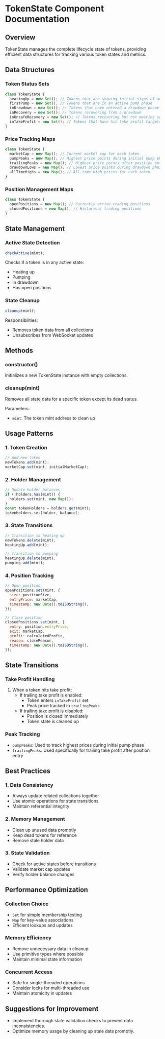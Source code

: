 # TokenState Component Documentation

## Overview

TokenState manages the complete lifecycle state of tokens, providing efficient data structures for tracking various token states and metrics.

## Data Structures

### Token Status Sets

```javascript
class TokenState {
  heatingUp = new Set(); // Tokens that are showing initial signs of activity
  firstPump = new Set(); // Tokens that are in an active pump phase
  inDrawdown = new Set(); // Tokens that have entered a drawdown phase
  inRecovery = new Set(); // Tokens recovering from a drawdown
  inUnsafeRecovery = new Set(); // Tokens recovering but not meeting safety criteria
  inTakeProfit = new Set(); // Tokens that have hit take profit targets
}
```

### Price Tracking Maps

```javascript
class TokenState {
  marketCap = new Map(); // Current market cap for each token
  pumpPeaks = new Map(); // Highest price points during initial pump phase
  trailingPeaks = new Map(); // Highest price points after position entry (for trailing take profit)
  drawdownLows = new Map(); // Lowest price points during drawdown phases
  allTimeHighs = new Map(); // All-time high prices for each token
}
```

### Position Management Maps

```javascript
class TokenState {
  openPositions = new Map(); // Currently active trading positions
  closedPositions = new Map(); // Historical trading positions
}
```

## State Management

### Active State Detection

```javascript
checkActive(mint);
```

Checks if a token is in any active state:

- Heating up
- Pumping
- In drawdown
- Has open positions

### State Cleanup

```javascript
cleanup(mint);
```

Responsibilities:

- Removes token data from all collections
- Unsubscribes from WebSocket updates

## Methods

### constructor()

Initializes a new TokenState instance with empty collections.

### cleanup(mint)

Removes all state data for a specific token except its dead status.

Parameters:

- `mint`: The token mint address to clean up

## Usage Patterns

### 1. Token Creation

```javascript
// Add new token
newTokens.add(mint);
marketCap.set(mint, initialMarketCap);
```

### 2. Holder Management

```javascript
// Update holder balances
if (!holders.has(mint)) {
  holders.set(mint, new Map());
}
const tokenHolders = holders.get(mint);
tokenHolders.set(holder, balance);
```

### 3. State Transitions

```javascript
// Transition to heating up
newTokens.delete(mint);
heatingUp.add(mint);

// Transition to pumping
heatingUp.delete(mint);
pumping.add(mint);
```

### 4. Position Tracking

```javascript
// Open position
openPositions.set(mint, {
  size: positionSize,
  entryPrice: marketCap,
  timestamp: new Date().toISOString(),
});

// Close position
closedPositions.set(mint, {
  entry: position.entryPrice,
  exit: marketCap,
  profit: calculatedProfit,
  reason: closeReason,
  timestamp: new Date().toISOString(),
});
```

## State Transitions

### Take Profit Handling

1. When a token hits take profit:
   - If trailing take profit is enabled:
     - Token enters `inTakeProfit` set
     - Peak price tracked in `trailingPeaks`
   - If trailing take profit is disabled:
     - Position is closed immediately
     - Token state is cleaned up

### Peak Tracking

- `pumpPeaks`: Used to track highest prices during initial pump phase
- `trailingPeaks`: Used specifically for trailing take profit after position entry

## Best Practices

### 1. Data Consistency

- Always update related collections together
- Use atomic operations for state transitions
- Maintain referential integrity

### 2. Memory Management

- Clean up unused data promptly
- Keep dead tokens for reference
- Remove stale holder data

### 3. State Validation

- Check for active states before transitions
- Validate market cap updates
- Verify holder balance changes

## Performance Optimization

### Collection Choice

- `Set` for simple membership testing
- `Map` for key-value associations
- Efficient lookups and updates

### Memory Efficiency

- Remove unnecessary data in cleanup
- Use primitive types where possible
- Maintain minimal state information

### Concurrent Access

- Safe for single-threaded operations
- Consider locks for multi-threaded use
- Maintain atomicity in updates

## Suggestions for Improvement

- Implement thorough state validation checks to prevent data inconsistencies.
- Optimize memory usage by cleaning up stale data promptly.
